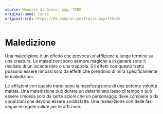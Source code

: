 ```yaml
---
source: Manuale di Gioco, pag. TODO
original-name: Curse
original-srd: https://2e.aonprd.com/Traits.aspx?ID=38
---
```


# Maledizione

Una maledizione è un effetto che provoca un'afflizione a lungo termine su una
creatura. Le maledizioni sono sempre magiche e in genere sono il risultato di un
incantesimo o una trappola. Gli effetti con questo tratto possono essere rimossi
solo da effetti che prendono di mira specificamente le maledizioni.

Le afflizioni con questo tratto sono la manifestazione di una potente volontà
malata. Una maledizione può durare un determinato lasso di tempo o può essere
rimossa solo da certe azioni che un personaggio deve compiere o da condizioni
che devono essere soddisfatte. Una maledizione con delle fasi segue le regole
valide per le afflizioni.
